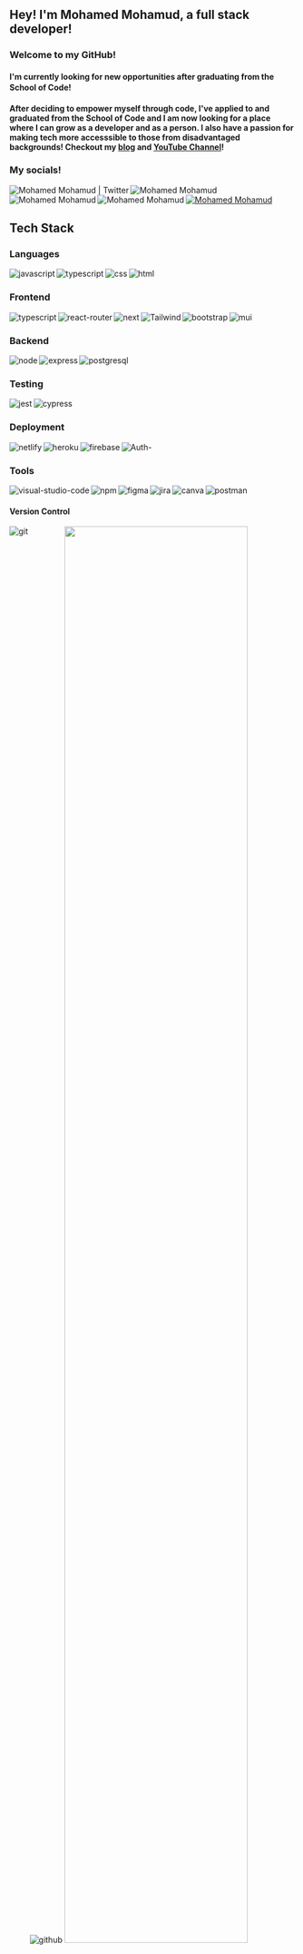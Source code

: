 ## Hey! I'm Mohamed Mohamud, a full stack developer!

### Welcome to my GitHub!

#### I'm currently looking for new opportunities after graduating from the School of Code! <img src="https://d33wubrfki0l68.cloudfront.net/e6fddcbea146f91d2f3c160f7d56a9391a4740b0/4e758/static/logo-51c754388b198e5bbb0d08a971ebbfa2.png" width="16px">

#### After deciding to empower myself through code, I've applied to and graduated from the School of Code and I am now looking for a place where I can grow as a developer and as a person. I also have a passion for making tech more accesssible to those from disadvantaged backgrounds! Checkout my [blog](https://mohamedmohamud.hashnode.dev/) and [YouTube Channel](https://www.youtube.com/c/codewithmohamed)!

### My socials!


<a href="https://twitter.com/codewithmohamed">
  <img align="left" alt="Mohamed Mohamud | Twitter" src="https://img.shields.io/static/v1?style=for-the-badge&message=Twitter&color=1DA1F2&logo=Twitter&logoColor=FFFFFF&label=" />
</a>
<a href="https://www.linkedin.com/in/mohamed-mohamud-/">
  <img align="left" alt="Mohamed Mohamud" src="https://img.shields.io/static/v1?style=for-the-badge&message=LinkedIn&color=0A66C2&logo=LinkedIn&logoColor=FFFFFF&label=" />
</a>
<a href="https://mohamedmohamud.hashnode.dev/">
  <img align="left" alt="Mohamed Mohamud"  src="https://img.shields.io/static/v1?style=for-the-badge&message=Hashnode&color=2962FF&logo=Hashnode&logoColor=FFFFFF&label=" />
</a>
<a href="https://www.youtube.com/c/codewithmohamed">
  <img align="left"  alt="Mohamed Mohamud" src="https://img.shields.io/static/v1?style=for-the-badge&message=YouTube&color=FF0000&logo=YouTube&logoColor=FFFFFF&label=" />
</a>
<a href="https://www.instagram.com/codewithmohamed/">
  <img alt="Mohamed Mohamud" src="https://img.shields.io/static/v1?style=for-the-badge&message=Instagram&color=E4405F&logo=Instagram&logoColor=FFFFFF&label=" />
</a>


## Tech Stack

### Languages
<img align="left" alt="javascript" src ="https://img.shields.io/badge/javascript-%23323330.svg?style=for-the-badge&logo=javascript&logoColor=%23F7DF1E" />
<img align="left" alt="typescript" src ="https://img.shields.io/badge/typescript-%23007ACC.svg?style=for-the-badge&logo=typescript&logoColor=white" />
<img align="left" alt="css" src ="https://img.shields.io/badge/css3-%231572B6.svg?style=for-the-badge&logo=css3&logoColor=white" />
<img alt="html" src ="https://img.shields.io/badge/html5-%23E34F26.svg?style=for-the-badge&logo=html5&logoColor=white" />


### Frontend
<img align="left" alt="typescript" src ="https://img.shields.io/badge/react-%2320232a.svg?style=for-the-badge&logo=react&logoColor=%2361DAFB" />
<img align="left" alt="react-router" src ="https://img.shields.io/badge/React_Router-CA4245?style=for-the-badge&logo=react-router&logoColor=white" />
<img align="left" alt="next" src ="https://img.shields.io/badge/Next-black?style=for-the-badge&logo=next.js&logoColor=white" />
<img align="left" alt="Tailwind" src ="https://img.shields.io/static/v1?style=for-the-badge&message=Tailwind+CSS&color=222222&logo=Tailwind+CSS&logoColor=06B6D4&label=" />
<img align="left" alt="bootstrap" src ="https://img.shields.io/badge/bootstrap-%23563D7C.svg?style=for-the-badge&logo=bootstrap&logoColor=white" />
<img alt="mui" src ="https://img.shields.io/badge/MUI-%230081CB.svg?style=for-the-badge&logo=mui&logoColor=white" />

### Backend
<img align="left" alt="node" src ="https://img.shields.io/badge/node.js-6DA55F?style=for-the-badge&logo=node.js&logoColor=white" />
<img align="left" alt="express" src ="https://img.shields.io/badge/express.js-%23404d59.svg?style=for-the-badge&logo=express&logoColor=%2361DAFB" />
<img alt="postgresql" src ="https://img.shields.io/badge/postgres-%23316192.svg?style=for-the-badge&logo=postgresql&logoColor=white" />

### Testing
<img align="left" alt="jest" src ="https://img.shields.io/badge/-jest-%23C21325?style=for-the-badge&logo=jest&logoColor=white" />
<img alt="cypress" src ="https://img.shields.io/badge/-cypress-%23E5E5E5?style=for-the-badge&logo=cypress&logoColor=058a5e" />

### Deployment
<img align="left" alt="netlify" src ="https://img.shields.io/badge/netlify-%23000000.svg?style=for-the-badge&logo=netlify&logoColor=#00C7B7" />
<img align="left" alt="heroku" src ="https://img.shields.io/badge/heroku-%23430098.svg?style=for-the-badge&logo=heroku&logoColor=" />
<img align="left" alt="firebase" src ="https://img.shields.io/static/v1?style=for-the-badge&message=Firebase&color=222222&logo=Firebase&logoColor=FFCA28&label=" />
<img alt="Auth-" src ="https://img.shields.io/static/v1?style=for-the-badge&message=Auth0&color=EB5424&logo=Auth0&logoColor=FFFFFF&label=" />

### Tools
<img align="left" alt="visual-studio-code" src ="https://img.shields.io/badge/Visual%20Studio%20Code-0078d7.svg?style=for-the-badge&logo=visual-studio-code&logoColor=white" />
<img align="left" alt="npm" src ="https://img.shields.io/badge/NPM-%23000000.svg?style=for-the-badge&logo=npm&logoColor=white" />
<img align="left" alt="figma" src ="https://img.shields.io/badge/figma-%23F24E1E.svg?style=for-the-badge&logo=figma&logoColor=white" />
<img align="left" alt="jira" src ="https://img.shields.io/static/v1?style=for-the-badge&message=Jira&color=0052CC&logo=Jira&logoColor=FFFFFF&label=" />
<img align="left" alt="canva" src ="https://img.shields.io/badge/Canva-%2300C4CC.svg?style=for-the-badge&logo=Canva&logoColor=white" />
<img alt="postman" src ="https://img.shields.io/static/v1?style=for-the-badge&message=Postman&color=FF6C37&logo=Postman&logoColor=FFFFFF&label=" />

#### Version Control
<img align="left" alt="git" src ="https://img.shields.io/static/v1?style=for-the-badge&message=Git&color=F05032&logo=Git&logoColor=FFFFFF&label=" />
<img alt="github" src ="https://img.shields.io/badge/github-%23121011.svg?style=for-the-badge&logo=github&logoColor=white" />

<img width="80%" src ="https://github-readme-stats.vercel.app/api?username=codewithmohamed&show_icons=true&theme=radical" />
<img width="60%" src ="https://github-readme-stats.vercel.app/api/top-langs/?username=codewithmohamed&layout=compact)](https://github.com/anuraghazra/github-readme-stats" />
